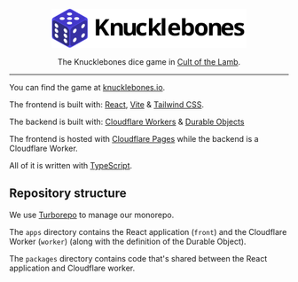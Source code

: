 <p align="center">
  <a href="https://knucklebones.io" target="_blank">
    <picture>
      <source media="(prefers-color-scheme: dark)" srcset="./.github/logo-dark.svg">
      <source media="(prefers-color-scheme: light)" srcset="./.github/logo-light.svg">
      <img alt="Knucklebones" src="./.github/logo-light.svg" width="350" height="70" style="max-width: 100%;">
    </picture>
  </a>
</p>

<p align="center">
  The Knucklebones dice game in <a href="https://www.cultofthelamb.com/" target="_blank">Cult of the Lamb</a>.
</p>

---

You can find the game at [knucklebones.io](https://knucklebones.io/).

The frontend is built with: [React](https://reactjs.org/), [Vite](https://vitejs.dev/) & [Tailwind CSS](https://tailwindcss.com/).

The backend is built with: [Cloudflare Workers](https://developers.cloudflare.com/workers/) & [Durable Objects](https://developers.cloudflare.com/workers/runtime-apis/durable-objects/)

The frontend is hosted with [Cloudflare Pages](https://developers.cloudflare.com/pages/) while the backend is a Cloudflare Worker.

All of it is written with [TypeScript](https://www.typescriptlang.org/).

## Repository structure

We use [Turborepo](https://turbo.build/) to manage our monorepo.

The `apps` directory contains the React application (`front`) and the Cloudflare Worker (`worker`) (along with the definition of the Durable Object).

The `packages` directory contains code that's shared between the React application and Cloudflare worker.
